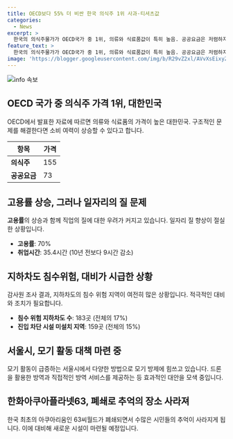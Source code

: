 ```yaml
---
title: OECD보다 55% 더 비싼 한국 의식주 1위 사과·티셔츠값
categories:
  - News
excerpt: >
  한국의 의식주물가가 OECD국가 중 1위, 의류와 식료품값이 특히 높음. 공공요금은 저렴하지만 의식주물가는 55%나 높음. 여전히 침수 위험한 지하차도 183곳, 대부분의 경우 안전조치 미흡. 서울시에서 모기 활동 지수가 상승하면서 모기 방제에 드론을 활용, 친환경 살충제를 사용 중. 63씨월드가 6월 말로 영업 종료하고, 퐁피두센터 분관으로 변모 될 예정.
feature_text: >
  한국의 의식주물가가 OECD국가 중 1위, 의류와 식료품값이 특히 높음. 공공요금은 저렴하지만 의식주물가는 55%나 높음. 여전히 침수 위험한 지하차도 183곳, 대부분의 경우 안전조치 미흡. 서울시에서 모기 활동 지수가 상승하면서 모기 방제에 드론을 활용, 친환경 살충제를 사용 중. 63씨월드가 6월 말로 영업 종료하고, 퐁피두센터 분관으로 변모 될 예정.
image: 'https://blogger.googleusercontent.com/img/b/R29vZ2xl/AVvXsEixyZcFfHzMRdzZMjFBmAUKJYCLCGyLL1o632UiGVXcaFdKo_bkvkuCioo0uUKlGfBVcT3P84aROyZIXSBEx3Aw5nCQ3pTgDom1WDC4m8eifvWiAmWEEVb4x6G_l8C0QH225ldMjyaFvpxGEBGNO37VmDTDMHGhJPq73UglMfDca1-0aw/s1600/blogspot.png'
---
```


<p><img src="https://blogger.googleusercontent.com/img/b/R29vZ2xl/AVvXsEixyZcFfHzMRdzZMjFBmAUKJYCLCGyLL1o632UiGVXcaFdKo_bkvkuCioo0uUKlGfBVcT3P84aROyZIXSBEx3Aw5nCQ3pTgDom1WDC4m8eifvWiAmWEEVb4x6G_l8C0QH225ldMjyaFvpxGEBGNO37VmDTDMHGhJPq73UglMfDca1-0aw/s1600/blogspot.png" alt="info 속보" /></p>

<h2 data-ke-size="size26">OECD 국가 중 의식주 가격 1위, 대한민국</h2>

<p data-ke-size="size16">OECD에서 발표한 자료에 따르면 의류와 식료품의 가격이 높은 대한민국. 구조적인 문제를 해결한다면 소비 여력이 상승할 수 있다고 합니다.</p>

<table>
    <thead>
        <tr>
            <th>항목</th>
            <th>가격</th>
        </tr>
    </thead>
    <tbody>
        <tr>
            <td><b>의식주</b></td>
            <td>155</td>
        </tr>
        <tr>
            <td><b>공공요금</b></td>
            <td>73</td>
        </tr>
    </tbody>
</table>

<h2 data-ke-size="size26">고용률 상승, 그러나 일자리의 질 문제</h2>

<p data-ke-size="size16"><b>고용률</b>의 상승과 함께 직업의 질에 대한 우려가 커지고 있습니다. 일자리 질 향상이 절실한 상황입니다.</p>

<ul>
    <li><b>고용률</b>: 70%</li>
    <li><b>취업시간</b>: 35.4시간 (10년 전보다 9시간 감소)</li>
</ul>

<h2 data-ke-size="size26">지하차도 침수위험, 대비가 시급한 상황</h2>

<p data-ke-size="size16">감사원 조사 결과, 지하차도의 침수 위험 지역이 여전히 많은 상황입니다. 적극적인 대비와 조치가 필요합니다.</p>

<ul>
    <li><b>침수 위험 지하차도 수</b>: 183곳 (전체의 17%)</li>
    <li><b>진입 차단 시설 미설치 지역</b>: 159곳 (전체의 15%)</li>
</ul>

<h2 data-ke-size="size26">서울시, 모기 활동 대책 마련 중</h2>

<p data-ke-size="size16">모기 활동이 급증하는 서울시에서 다양한 방법으로 모기 방제에 힘쓰고 있습니다. 드론을 활용한 방역과 직접적인 방역 서비스를 제공하는 등 효과적인 대안을 모색 중입니다.</p>

<h2 data-ke-size="size26">한화아쿠아플라넷63, 폐쇄로 추억의 장소 사라져</h2>

<p data-ke-size="size16">한국 최초의 아쿠아리움인 63씨월드가 폐쇄되면서 수많은 시민들의 추억이 사라지게 됩니다. 이에 대비해 새로운 시설이 마련될 예정입니다.</p>

<p data-ke-size="size16">&nbsp;</p>

